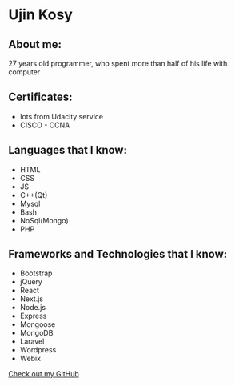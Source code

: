 # Ujin Kosy

## About me:

27 years old programmer, who spent more than half of his life with computer 

## Certificates:
- lots from Udacity service
- CISCO - CCNA

## Languages that I know:

- HTML
- CSS
- JS
- C++(Qt)
- Mysql
- Bash
- NoSql(Mongo)
- PHP

## Frameworks and Technologies that I know:

- Bootstrap
- jQuery
- React
- Next.js
- Node.js
- Express
- Mongoose
- MongoDB
- Laravel
- Wordpress
- Webix


[Check out my GitHub](https://github.com/ujinkoss)

